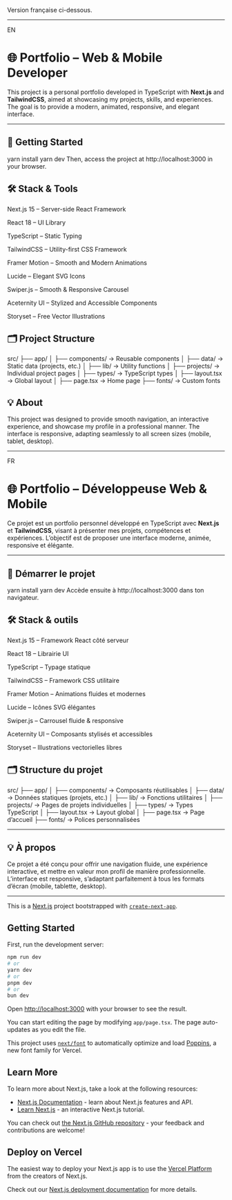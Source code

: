 Version française ci-dessous.

___
EN

# 🌐 Portfolio – Web & Mobile Developer

This project is a personal portfolio developed in TypeScript with **Next.js** and **TailwindCSS**, aimed at showcasing my projects, skills, and experiences. The goal is to provide a modern, animated, responsive, and elegant interface.

---

## 🚀 Getting Started

yarn install
yarn dev
Then, access the project at http://localhost:3000 in your browser.

## 🛠️ Stack & Tools
Next.js 15 – Server-side React Framework

React 18 – UI Library

TypeScript – Static Typing

TailwindCSS – Utility-first CSS Framework

Framer Motion – Smooth and Modern Animations

Lucide – Elegant SVG Icons

Swiper.js – Smooth & Responsive Carousel

Aceternity UI – Stylized and Accessible Components

Storyset – Free Vector Illustrations

## 🗂️ Project Structure

src/
├── app/
│   ├── components/         → Reusable components
│   ├── data/               → Static data (projects, etc.)
│   ├── lib/                → Utility functions
│   ├── projects/           → Individual project pages
│   ├── types/              → TypeScript types
│   ├── layout.tsx          → Global layout
│   ├── page.tsx            → Home page
├── fonts/                  → Custom fonts

## 💡 About
This project was designed to provide smooth navigation, an interactive experience, and showcase my profile in a professional manner.
The interface is responsive, adapting seamlessly to all screen sizes (mobile, tablet, desktop).

___

FR

# 🌐 Portfolio – Développeuse Web & Mobile

Ce projet est un portfolio personnel développé en TypeScript avec **Next.js** et **TailwindCSS**, visant à présenter mes projets, compétences et expériences. L’objectif est de proposer une interface moderne, animée, responsive et élégante.

---

## 🚀 Démarrer le projet

yarn install
yarn dev
Accède ensuite à http://localhost:3000 dans ton navigateur.

## 🛠️ Stack & outils
Next.js 15 – Framework React côté serveur

React 18 – Librairie UI

TypeScript – Typage statique

TailwindCSS – Framework CSS utilitaire

Framer Motion – Animations fluides et modernes

Lucide – Icônes SVG élégantes

Swiper.js – Carrousel fluide & responsive

Aceternity UI – Composants stylisés et accessibles

Storyset – Illustrations vectorielles libres


## 🗂️ Structure du projet

src/
├── app/
│   ├── components/         → Composants réutilisables
│   ├── data/               → Données statiques (projets, etc.)
│   ├── lib/                → Fonctions utilitaires
│   ├── projects/           → Pages de projets individuelles
│   ├── types/              → Types TypeScript
│   ├── layout.tsx          → Layout global
│   ├── page.tsx            → Page d’accueil
├── fonts/                  → Polices personnalisées

___

## 💡 À propos
Ce projet a été conçu pour offrir une navigation fluide, une expérience interactive, et mettre en valeur mon profil de manière professionnelle.
L’interface est responsive, s’adaptant parfaitement à tous les formats d’écran (mobile, tablette, desktop).

___

This is a [Next.js](https://nextjs.org) project bootstrapped with [`create-next-app`](https://nextjs.org/docs/app/api-reference/cli/create-next-app).

## Getting Started

First, run the development server:

```bash
npm run dev
# or
yarn dev
# or
pnpm dev
# or
bun dev
```

Open [http://localhost:3000](http://localhost:3000) with your browser to see the result.

You can start editing the page by modifying `app/page.tsx`. The page auto-updates as you edit the file.

This project uses [`next/font`](https://nextjs.org/docs/app/building-your-application/optimizing/fonts) to automatically optimize and load [Poppins](https://vercel.com/font), a new font family for Vercel.

## Learn More

To learn more about Next.js, take a look at the following resources:

- [Next.js Documentation](https://nextjs.org/docs) - learn about Next.js features and API.
- [Learn Next.js](https://nextjs.org/learn) - an interactive Next.js tutorial.

You can check out [the Next.js GitHub repository](https://github.com/vercel/next.js) - your feedback and contributions are welcome!

## Deploy on Vercel

The easiest way to deploy your Next.js app is to use the [Vercel Platform](https://vercel.com/new?utm_medium=default-template&filter=next.js&utm_source=create-next-app&utm_campaign=create-next-app-readme) from the creators of Next.js.

Check out our [Next.js deployment documentation](https://nextjs.org/docs/app/building-your-application/deploying) for more details.
